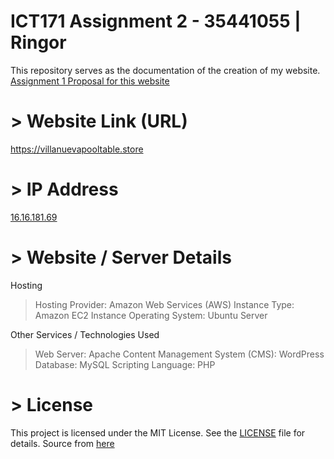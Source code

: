 # ICT171 Assignment 2 - 35441055 | Ringor
This repository serves as the documentation of the creation of my website. 
[Assignment 1 Proposal for this website](https://github.com/jerrngs16/ICT171-A2-Documentation/blob/main/A1%20Proposal)

# > Website Link (URL)
https://villanuevapooltable.store

# > IP Address
[16.16.181.69](http://16.16.181.69/)

# > Website / Server Details
Hosting
> Hosting Provider: Amazon Web Services (AWS)
> Instance Type: Amazon EC2 Instance
> Operating System: Ubuntu Server

Other Services / Technologies Used
> Web Server: Apache
> Content Management System (CMS): WordPress
> Database: MySQL
> Scripting Language: PHP

# > License
This project is licensed under the MIT License. See the [LICENSE](https://github.com/jerrngs16/ICT171-A2-Documentation/blob/main/LICENSE) file for details.
Source from [here](https://opensource.org/license/mit)


